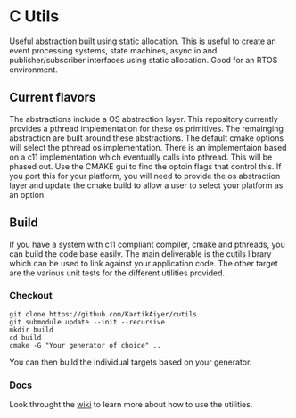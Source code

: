# C Utils

Useful abstraction built using static allocation. This is useful to create an event processing systems, state machines, async io and publisher/subscriber interfaces using static allocation. Good for an RTOS environment.


## Current flavors
The abstractions include a OS abstraction layer. This repository currently provides a pthread implementation for these os primitives. The remainging abstraction are built around these abstractions. The default cmake options will select the pthread os implementation. There is an implementaion based on a c11 implementation which eventually calls into pthread. This will be phased out. Use the CMAKE gui to find the optoin flags that control this. If you port this for your platform, you will need to provide the os abstraction layer and update the cmake build to allow a user to select your platform as an option. 


## Build
If you have a system with c11 compliant compiler, cmake and pthreads, you can build the code base easily. The main deliverable is the cutils library which can be used to link against your application code. The other target are the various unit tests for the different utilities provided. 

### Checkout
```
git clone https://github.com/KartikAiyer/cutils
git submodule update --init --recursive
mkdir build
cd build 
cmake -G "Your generator of choice" ..
```

You can then build the individual targets based on your generator.

### Docs

Look throught the [wiki](https://github.com/KartikAiyer/cutils/wiki) to learn more about how to use the utilities.
